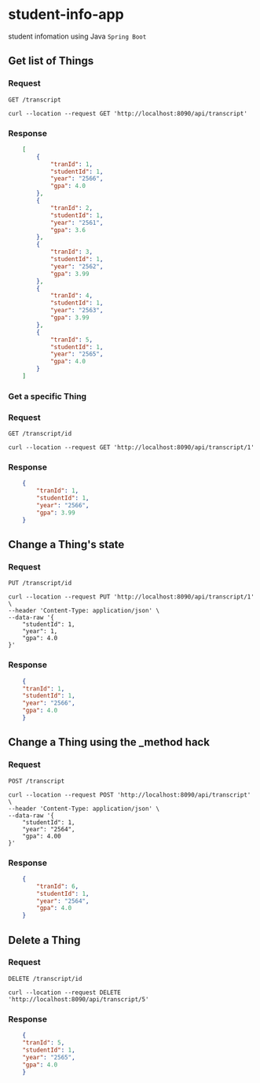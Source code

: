 # student-info-app
student infomation using Java `Spring Boot`

## Get list of Things

### Request

`GET /transcript`

    curl --location --request GET 'http://localhost:8090/api/transcript'

### Response
```json
    [
        {
            "tranId": 1,
            "studentId": 1,
            "year": "2566",
            "gpa": 4.0
        },
        {
            "tranId": 2,
            "studentId": 1,
            "year": "2561",
            "gpa": 3.6
        },
        {
            "tranId": 3,
            "studentId": 1,
            "year": "2562",
            "gpa": 3.99
        },
        {
            "tranId": 4,
            "studentId": 1,
            "year": "2563",
            "gpa": 3.99
        },
        {
            "tranId": 5,
            "studentId": 1,
            "year": "2565",
            "gpa": 4.0
        }
    ]
```

### Get a specific Thing

### Request

`GET /transcript/id`

    curl --location --request GET 'http://localhost:8090/api/transcript/1'

### Response
```json
    {
        "tranId": 1,
        "studentId": 1,
        "year": "2566",
        "gpa": 3.99
    }
```

## Change a Thing's state

### Request

`PUT /transcript/id`

    curl --location --request PUT 'http://localhost:8090/api/transcript/1' \
    --header 'Content-Type: application/json' \
    --data-raw '{
        "studentId": 1,
        "year": 1,
        "gpa": 4.0
    }'

### Response
```json
    {
    "tranId": 1,
    "studentId": 1,
    "year": "2566",
    "gpa": 4.0
    }
```

## Change a Thing using the _method hack

### Request

`POST /transcript`

    curl --location --request POST 'http://localhost:8090/api/transcript' \
    --header 'Content-Type: application/json' \
    --data-raw '{
        "studentId": 1,
        "year": "2564",
        "gpa": 4.00
    }'

### Response
```json
    {
        "tranId": 6,
        "studentId": 1,
        "year": "2564",
        "gpa": 4.0
    }
```

## Delete a Thing

### Request

`DELETE /transcript/id`

    curl --location --request DELETE 'http://localhost:8090/api/transcript/5'

### Response
```json
    {
    "tranId": 5,
    "studentId": 1,
    "year": "2565",
    "gpa": 4.0
    }
```